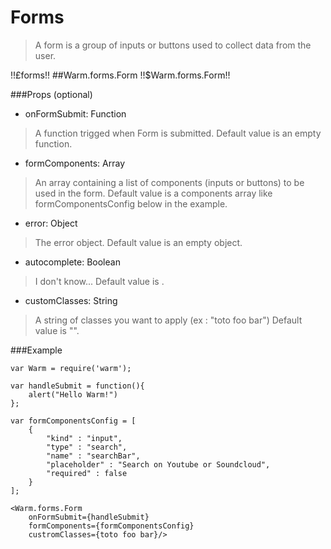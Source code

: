 # Forms
> A form is a group of inputs or buttons used to collect data from the user.

!!£forms!!
##Warm.forms.Form !!$Warm.forms.Form!!

###Props (optional)
- onFormSubmit: Function

> A function trigged when Form is submitted.
> Default value is an empty function.

- formComponents: Array

> An array containing a list of components (inputs or buttons) to be used in the form.
> Default value is a components array like formComponentsConfig below in the example.

- error: Object

> The error object.
> Default value is an empty object.

- autocomplete: Boolean

> I don't know...
> Default value is .

- customClasses: String

> A string of classes you want to apply (ex : "toto foo bar")
> Default value is "".

###Example

```
var Warm = require('warm');

var handleSubmit = function(){
    alert("Hello Warm!")
};

var formComponentsConfig = [
    {
        "kind" : "input",
        "type" : "search",
        "name" : "searchBar",
        "placeholder" : "Search on Youtube or Soundcloud",
        "required" : false
    }
];

<Warm.forms.Form
    onFormSubmit={handleSubmit}
    formComponents={formComponentsConfig}
    custromClasses={toto foo bar}/>
```
